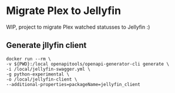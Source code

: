 # Migrate Plex to Jellyfin

WIP, project to migrate Plex watched statusses to Jellyfin :)


## Generate jllyfin client

```
docker run --rm \
-v ${PWD}:/local openapitools/openapi-generator-cli generate \
-i /local/jellyfin-swagger.yml \
-g python-experimental \
-o /local/jellyfin-client \
--additional-properties=packageName=jellyfin_client
```
